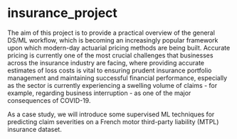 # insurance_project

The aim of this project is to provide a practical overview of the general DS/ML workflow, which is becoming an increasingly popular framework upon which modern-day actuarial pricing methods are being built. Accurate pricing is currently one of the most crucial challenges that businesses across the insurance industry are facing, where providing accurate estimates of loss costs is vital to ensuring prudent insurance portfolio management and maintaining successful financial performance, especially as the sector is currently experiencing a swelling volume of claims - for example, regarding business interruption - as one of the major consequences of COVID-19.

As a case study, we will introduce some supervised ML techniques for predicting claim severities on a French motor third-party liability (MTPL) insurance dataset.
